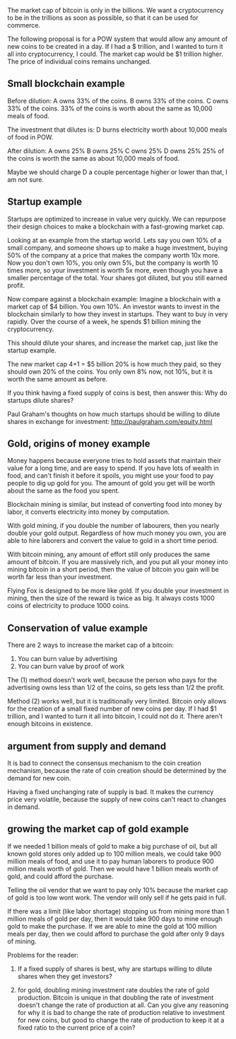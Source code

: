 The market cap of bitcoin is only in the billions. We want a cryptocurrency to be in the trillions as soon as possible, so that it can be used for commerce. 

The following proposal is for a POW system that would allow any amount of new coins to be created in a day. If I had a $ trillion, and I wanted to turn it all into cryptocurrency, I could. The market cap would be $1 trillion higher. The price of individual coins remains unchanged.

## Small blockchain example

Before dilution:
A owns 33% of the coins.
B owns 33% of the coins.
C owns 33% of the coins.
33% of the coins is worth about the same as 10,000 meals of food.

The investment that dilutes is:
D burns electricity worth about 10,000 meals of food in POW.

After dilution:
A owns 25%
B owns 25%
C owns 25%
D owns 25%
25% of the coins is worth the same as about 10,000 meals of food.

Maybe we should charge D a couple percentage higher or lower than that, I am not sure.

## Startup example

Startups are optimized to increase in value very quickly. We can repurpose their design choices to make a blockchain with a fast-growing market cap.

Looking at an example from the startup world. Lets say you own 10% of a small company, and someone shows up to make a huge investment, buying 50% of the company at a price that makes the company worth 10x more.
Now you don't own 10%, you only own 5%, but the company is worth 10 times more, so your investment is worth 5x more, even though you have a smaller percentage of the total. Your shares got diluted, but you still earned profit.

Now compare against a blockchain example:
Imagine a blockchain with a market cap of $4 billion.
You own 10%.
An investor wants to invest in the blockchain similarly to how they invest in startups. They want to buy in very rapidly. Over the course of a week, he spends $1 billion mining the cryptocurrency.

This should dilute your shares, and increase the market cap, just like the startup example.

The new market cap $4+$1 =  $5 billion
20% is how much they paid, so they should own 20% of the coins.
You only own 8% now, not 10%, but it is worth the same amount as before.

If you think having a fixed supply of coins is best, then answer this: Why do startups dilute shares?

Paul Graham's thoughts on how much startups should be willing to dilute shares in exchange for investment: http://paulgraham.com/equity.html

## Gold, origins of money example

Money happens because everyone tries to hold assets that maintain their value for a long time, and are easy to spend.
If you have lots of wealth in food, and can't finish it before it spoils, you might use your food to pay people to dig up gold for you. The amount of gold you get will be worth about the same as the food you spent.

Blockchain mining is similar, but instead of converting food into money by labor, it converts electricity into money by computation.

With gold mining, if you double the number of labourers, then you nearly double your gold output. Regardless of how much money you own, you are able to hire laborers and convert the value to gold in a short time period. 

With bitcoin mining, any amount of effort still only produces the same amount of bitcoin.
If you are massively rich, and you put all your money into mining bitcoin in a short period, then the value of bitcoin you gain will be worth far less than your investment.

Flying Fox is designed to be more like gold. If you double your investment in mining, then the size of the reward is twice as big. It always costs 1000 coins of electricity to produce 1000 coins.

## Conservation of value example

There are 2 ways to increase the market cap of a bitcoin:
1) You can burn value by advertising
2) You can burn value by proof of work

The (1) method doesn't work well, because the person who pays for the advertising owns less than 1/2 of the coins, so gets less than 1/2 the profit.

Method (2) works well, but it is traditionally very limited. Bitcoin only allows for the creation of a small fixed number of new coins per day. If I had $1 trillion, and I wanted to turn it all into bitcoin, I could not do it. There aren't enough bitcoins in existence.

## argument from supply and demand

It is bad to connect the consensus mechanism to the coin creation mechanism, because the rate of coin creation should be determined by the demand for new coin.

Having a fixed unchanging rate of supply is bad. It makes the currency price very volatile, because the supply of new coins can't react to changes in demand.

## growing the market cap of gold example

If we needed 1 billion meals of gold to make a big purchase of oil, but all known gold stores only added up to 100 million meals, we could take 900 million meals of food, and use it to pay human laborers to produce 900 million meals worth of gold.
Then we would have 1 billion meals worth of gold, and could afford the purchase.

Telling the oil vendor that we want to pay only 10% because the market cap of gold is too low wont work.
The vendor will only sell if he gets paid in full.

If there was a limit (like labor shortage) stopping us from mining more than 1 million meals of gold per day, then it would take 900 days to mine enough gold to make the purchase.
If we are able to mine the gold at 100 million meals per day, then we could afford to purchase the gold after only 9 days of mining.


Problems for the reader:

1) If a fixed supply of shares is best, why are startups willing to dilute shares when they get investors?

2) for gold, doubling mining investment rate doubles the rate of gold production. Bitcoin is unique in that doubling the rate of investment doesn't change the rate of production at all. Can you give any reasoning for why it is bad to change the rate of production relative to investment for new coins, but good to change the rate of production to keep it at a fixed ratio to the current price of a coin?

